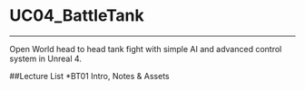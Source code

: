 # UC04_BattleTank
---
Open World head to head tank fight with simple AI and advanced control system in Unreal 4.

##Lecture List
*BT01 Intro, Notes & Assets

